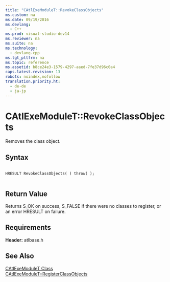 ```yaml
---
title: "CAtlExeModuleT::RevokeClassObjects"
ms.custom: na
ms.date: 09/19/2016
ms.devlang: 
  - C++
ms.prod: visual-studio-dev14
ms.reviewer: na
ms.suite: na
ms.technology: 
  - devlang-cpp
ms.tgt_pltfrm: na
ms.topic: reference
ms.assetid: b8ce24e3-1579-4297-aaed-7fe37d96c0a4
caps.latest.revision: 13
robots: noindex,nofollow
translation.priority.ht: 
  - de-de
  - ja-jp
---
```

# CAtlExeModuleT::RevokeClassObjects
Removes the class object.  
  
## Syntax  
  
```  
  
HRESULT RevokeClassObjects( ) throw( );  
  
```  
  
## Return Value  
 Returns S_OK on success, S_FALSE if there were no classes to register, or an error HRESULT on failure.  
  
## Requirements  
 **Header:** atlbase.h  
  
## See Also  
 [CAtlExeModuleT Class](../vs140/CAtlExeModuleT-Class.md)   
 [CAtlExeModuleT::RegisterClassObjects](../vs140/CAtlExeModuleT--RegisterClassObjects.md)
